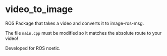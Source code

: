 # video_to_image
ROS Package that takes a video and converts it to image-ros-msg.

The file `main.cpp` must be modified so it matches the absolute route to your video!

Developed for ROS noetic.
